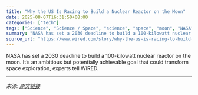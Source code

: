 ```yaml
---
title: "Why the US Is Racing to Build a Nuclear Reactor on the Moon"
date: 2025-08-07T16:31:50+08:00
categories: ["tech"]
tags: ["Science", "Science / Space", "science", "space", "moon", "NASA", "Energy", "nuclear power", "Policy", "Nuclear Power"]
summary: "NASA has set a 2030 deadline to build a 100-kilowatt nuclear reactor on the moon. It’s an ambitious but potentially achievable goal that could transform space exploration, experts tell WIRED."
source_url: "https://www.wired.com/story/why-the-us-is-racing-to-build-a-nuclear-reactor-on-the-moon/"
---
```


NASA has set a 2030 deadline to build a 100-kilowatt nuclear reactor on the moon. It’s an ambitious but potentially achievable goal that could transform space exploration, experts tell WIRED.

---

*来源: [原文链接](https://www.wired.com/story/why-the-us-is-racing-to-build-a-nuclear-reactor-on-the-moon/)*
